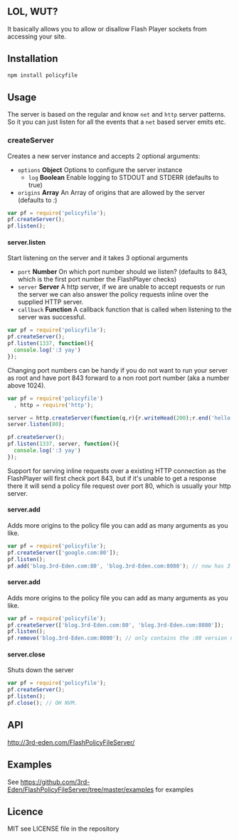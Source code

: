 ## LOL, WUT?
It basically allows you to allow or disallow Flash Player sockets from accessing your site.

## Installation

```bash
npm install policyfile
```
## Usage

The server is based on the regular and know `net` and `http` server patterns. So it you can just listen
for all the events that a `net` based server emits etc.

### createServer
Creates a new server instance and accepts 2 optional arguments:

-  `options` **Object** Options to configure the server instance
    -  `log` **Boolean** Enable logging to STDOUT and STDERR (defaults to true)
-  `origins` **Array** An Array of origins that are allowed by the server (defaults to *:*)

```js
var pf = require('policyfile');
pf.createServer();
pf.listen();
```

#### server.listen
Start listening on the server and it takes 3 optional arguments

-  `port` **Number** On which port number should we listen? (defaults to 843, which is the first port number the FlashPlayer checks)
-  `server` **Server** A http server, if we are unable to accept requests or run the server we can also answer the policy requests inline over the supplied HTTP server.
-  `callback` **Function** A callback function that is called when listening to the server was successful.

```js
var pf = require('policyfile');
pf.createServer();
pf.listen(1337, function(){
  console.log(':3 yay')
});
```

Changing port numbers can be handy if you do not want to run your server as root and have port 843 forward to a non root port number (aka a number above 1024).

```js
var pf = require('policyfile')
  , http = require('http');

server = http.createServer(function(q,r){r.writeHead(200);r.end('hello world')});
server.listen(80);

pf.createServer();
pf.listen(1337, server, function(){
  console.log(':3 yay')
});
```

Support for serving inline requests over a existing HTTP connection as the FlashPlayer will first check port 843, but if it's unable to get a response there it will send a policy file request over port 80, which is usually your http server.

#### server.add
Adds more origins to the policy file you can add as many arguments as you like.

```js
var pf = require('policyfile');
pf.createServer(['google.com:80']);
pf.listen();
pf.add('blog.3rd-Eden.com:80', 'blog.3rd-Eden.com:8080'); // now has 3 origins
```

#### server.add
Adds more origins to the policy file you can add as many arguments as you like.

```js
var pf = require('policyfile');
pf.createServer(['blog.3rd-Eden.com:80', 'blog.3rd-Eden.com:8080']);
pf.listen();
pf.remove('blog.3rd-Eden.com:8080'); // only contains the :80 version now
```

#### server.close
Shuts down the server

```js
var pf = require('policyfile');
pf.createServer();
pf.listen();
pf.close(); // OH NVM.
```

## API
http://3rd-eden.com/FlashPolicyFileServer/

## Examples
See https://github.com/3rd-Eden/FlashPolicyFileServer/tree/master/examples for examples

## Licence

MIT see LICENSE file in the repository